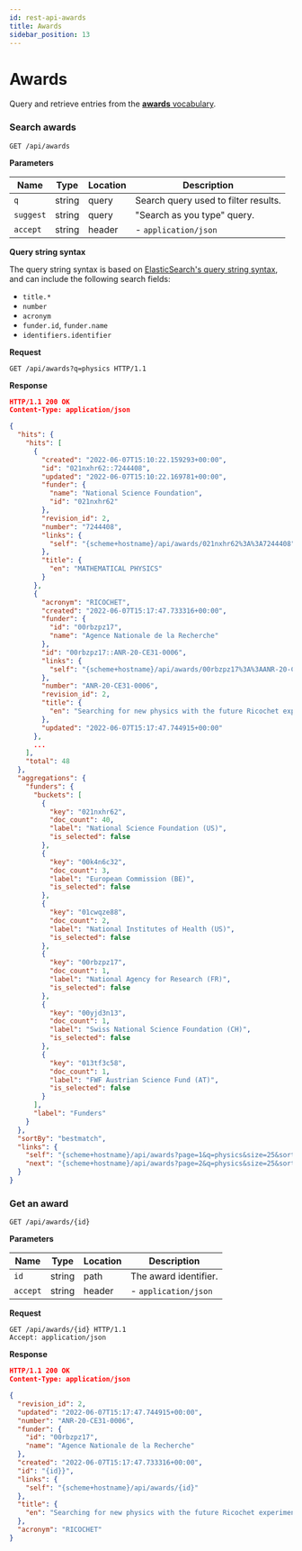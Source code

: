 ```yaml
---
id: rest-api-awards
title: Awards
sidebar_position: 13
---
```


# Awards

Query and retrieve entries from the [**awards** vocabulary](https://inveniordm.docs.cern.ch/customize/vocabularies/funding/).

### Search awards

`GET /api/awards`

**Parameters**

| Name     | Type   | Location | Description                          |
| -------- | ------ | -------- | ------------------------------------ |
| `q`      | string | query    | Search query used to filter results. |
| `suggest` | string | query   | "Search as you type" query.          |
| `accept` | string | header   | - `application/json`                 |

**Query string syntax**

The query string syntax is based on [ElasticSearch's query string syntax](https://www.elastic.co/guide/en/elasticsearch/reference/current/query-dsl-query-string-query.html#query-string-syntax), and can include the following search fields:

- `title.*`
- `number`
- `acronym`
- `funder.id`, `funder.name`
- `identifiers.identifier`

**Request**

```
GET /api/awards?q=physics HTTP/1.1
```

**Response**

```json
HTTP/1.1 200 OK
Content-Type: application/json

{
  "hits": {
    "hits": [
      {
        "created": "2022-06-07T15:10:22.159293+00:00",
        "id": "021nxhr62::7244408",
        "updated": "2022-06-07T15:10:22.169781+00:00",
        "funder": {
          "name": "National Science Foundation",
          "id": "021nxhr62"
        },
        "revision_id": 2,
        "number": "7244408",
        "links": {
          "self": "{scheme+hostname}/api/awards/021nxhr62%3A%3A7244408"
        },
        "title": {
          "en": "MATHEMATICAL PHYSICS"
        }
      },
      {
        "acronym": "RICOCHET",
        "created": "2022-06-07T15:17:47.733316+00:00",
        "funder": {
          "id": "00rbzpz17",
          "name": "Agence Nationale de la Recherche"
        },
        "id": "00rbzpz17::ANR-20-CE31-0006",
        "links": {
          "self": "{scheme+hostname}/api/awards/00rbzpz17%3A%3AANR-20-CE31-0006"
        },
        "number": "ANR-20-CE31-0006",
        "revision_id": 2,
        "title": {
          "en": "Searching for new physics with the future Ricochet experiment"
        },
        "updated": "2022-06-07T15:17:47.744915+00:00"
      },
      ...
    ],
    "total": 48
  },
  "aggregations": {
    "funders": {
      "buckets": [
        {
          "key": "021nxhr62",
          "doc_count": 40,
          "label": "National Science Foundation (US)",
          "is_selected": false
        },
        {
          "key": "00k4n6c32",
          "doc_count": 3,
          "label": "European Commission (BE)",
          "is_selected": false
        },
        {
          "key": "01cwqze88",
          "doc_count": 2,
          "label": "National Institutes of Health (US)",
          "is_selected": false
        },
        {
          "key": "00rbzpz17",
          "doc_count": 1,
          "label": "National Agency for Research (FR)",
          "is_selected": false
        },
        {
          "key": "00yjd3n13",
          "doc_count": 1,
          "label": "Swiss National Science Foundation (CH)",
          "is_selected": false
        },
        {
          "key": "013tf3c58",
          "doc_count": 1,
          "label": "FWF Austrian Science Fund (AT)",
          "is_selected": false
        }
      ],
      "label": "Funders"
    }
  },
  "sortBy": "bestmatch",
  "links": {
    "self": "{scheme+hostname}/api/awards?page=1&q=physics&size=25&sort=bestmatch",
    "next": "{scheme+hostname}/api/awards?page=2&q=physics&size=25&sort=bestmatch"
  }
}
```

### Get an award

`GET /api/awards/{id}`

**Parameters**

| Name     | Type   | Location | Description          |
| -------- | ------ | -------- | -------------------- |
| `id`     | string | path     | The award identifier. |
| `accept` | string | header   | - `application/json` |

**Request**

```
GET /api/awards/{id} HTTP/1.1
Accept: application/json
```

**Response**

```json
HTTP/1.1 200 OK
Content-Type: application/json

{
  "revision_id": 2,
  "updated": "2022-06-07T15:17:47.744915+00:00",
  "number": "ANR-20-CE31-0006",
  "funder": {
    "id": "00rbzpz17",
    "name": "Agence Nationale de la Recherche"
  },
  "created": "2022-06-07T15:17:47.733316+00:00",
  "id": "{id}}",
  "links": {
    "self": "{scheme+hostname}/api/awards/{id}"
  },
  "title": {
    "en": "Searching for new physics with the future Ricochet experiment"
  },
  "acronym": "RICOCHET"
}
```